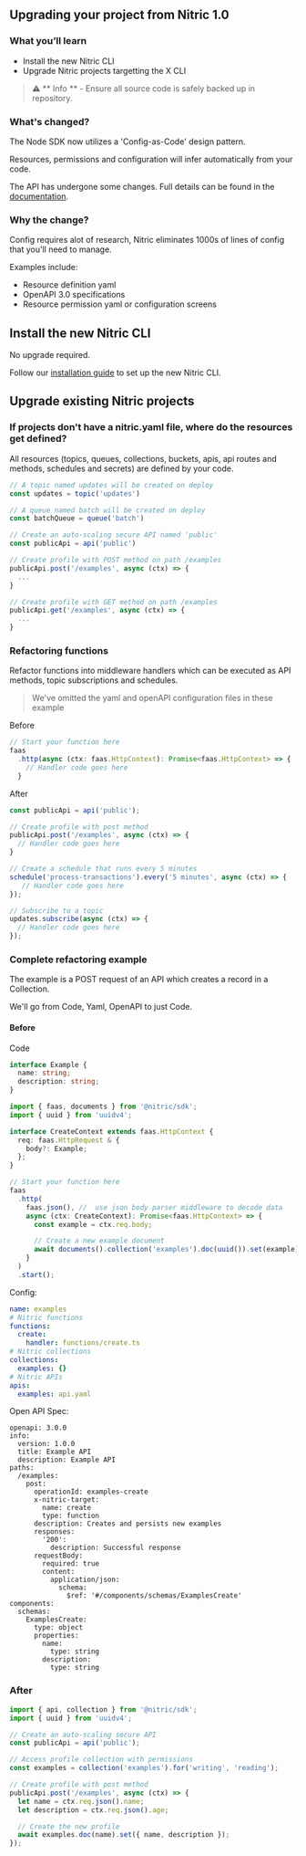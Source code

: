 ## Upgrading your project from Nitric 1.0

### What you’ll learn

- Install the new Nitric CLI
- Upgrade Nitric projects targetting the X CLI

> &#x26a0;&#xfe0f; ** Info ** - Ensure all source code is safely backed up in repository.

### What's changed?

The Node SDK now utilizes a 'Config-as-Code' design pattern.

Resources, permissions and configuration will infer automatically from your code.

The API has undergone some changes. Full details can be found in the [documentation](/docs).

### Why the change?

Config requires alot of research, Nitric eliminates 1000s of lines of config that you'll need to manage.

Examples include:

- Resource definition yaml
- OpenAPI 3.0 specifications
- Resource permission yaml or configuration screens

## Install the new Nitric CLI

No upgrade required.

Follow our [installation guide](/docs/installation) to set up the new Nitric CLI.

## Upgrade existing Nitric projects

### If projects don't have a nitric.yaml file, where do the resources get defined?

All resources (topics, queues, collections, buckets, apis, api routes and methods, schedules and secrets) are defined by your code.

```typescript
// A topic named updates will be created on deploy
const updates = topic('updates')

// A queue named batch will be created on deploy
const batchQueue = queue('batch')

// Create an auto-scaling secure API named 'public'
const publicApi = api('public')

// Create profile with POST method on path /examples
publicApi.post('/examples', async (ctx) => {
  ...
}

// Create profile with GET method on path /examples
publicApi.get('/examples', async (ctx) => {
  ...
}
```

### Refactoring functions

Refactor functions into middleware handlers which can be executed as API methods, topic subscriptions and schedules.

> We've omitted the yaml and openAPI configuration files in these example

Before

```typescript
// Start your function here
faas
  .http(async (ctx: faas.HttpContext): Promise<faas.HttpContext> => {
    // Handler code goes here
  }
```

After

```typescript
const publicApi = api('public');

// Create profile with post method
publicApi.post('/examples', async (ctx) => {
  // Handler code goes here
}

// Create a schedule that runs every 5 minutes
schedule('process-transactions').every('5 minutes', async (ctx) => {
   // Handler code goes here
});

// Subscribe to a topic
updates.subscribe(async (ctx) => {
  // Handler code goes here
});
```

### Complete refactoring example

The example is a POST request of an API which creates a record in a Collection.

We'll go from Code, Yaml, OpenAPI to just Code.

#### Before

Code

```typescript
interface Example {
  name: string;
  description: string;
}

import { faas, documents } from '@nitric/sdk';
import { uuid } from 'uuidv4';

interface CreateContext extends faas.HttpContext {
  req: faas.HttpRequest & {
    body?: Example;
  };
}

// Start your function here
faas
  .http(
    faas.json(), //  use json body parser middleware to decode data
    async (ctx: CreateContext): Promise<faas.HttpContext> => {
      const example = ctx.req.body;

      // Create a new example document
      await documents().collection('examples').doc(uuid()).set(example);
    }
  )
  .start();
```

Config:

```yaml
name: examples
# Nitric functions
functions:
  create:
    handler: functions/create.ts
# Nitric collections
collections:
  examples: {}
# Nitric APIs
apis:
  examples: api.yaml
```

Open API Spec:

```
openapi: 3.0.0
info:
  version: 1.0.0
  title: Example API
  description: Example API
paths:
  /examples:
    post:
      operationId: examples-create
      x-nitric-target:
        name: create
        type: function
      description: Creates and persists new examples
      responses:
        '200':
          description: Successful response
      requestBody:
        required: true
        content:
          application/json:
            schema:
              $ref: '#/components/schemas/ExamplesCreate'
components:
  schemas:
    ExamplesCreate:
      type: object
      properties:
        name:
          type: string
        description:
          type: string
```

### After

```typescript
import { api, collection } from '@nitric/sdk';
import { uuid } from 'uuidv4';

// Create an auto-scaling secure API
const publicApi = api('public');

// Access profile collection with permissions
const examples = collection('examples').for('writing', 'reading');

// Create profile with post method
publicApi.post('/examples', async (ctx) => {
  let name = ctx.req.json().name;
  let description = ctx.req.json().age;

  // Create the new profile
  await examples.doc(name).set({ name, description });
});
```
